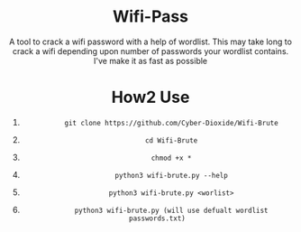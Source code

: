 <div align="center">

# Wifi-Pass
A tool to crack a wifi password with a help of wordlist. This may take long to crack a wifi depending upon number of passwords your wordlist contains. I've make it as fast as possible



# How2 Use

1.            git clone https://github.com/Cyber-Dioxide/Wifi-Brute
2.            cd Wifi-Brute
3.            chmod +x *
4.            python3 wifi-brute.py --help
5.            python3 wifi-brute.py <worlist>
6.            python3 wifi-brute.py (will use defualt wordlist passwords.txt)

